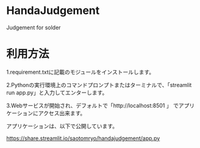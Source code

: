 # HandaJudgement
Judgement for solder

# 利用方法

1.requirement.txtに記載のモジュールをインストールします。

2.Pythonの実行環境上のコマンドプロンプトまたはターミナルで、「streamlit run app.py」と入力してエンターします。

3.Webサービスが開始され、デフォルトで「http://localhost:8501  」  でアプリケーションにアクセス出来ます。

アプリケーションは、以下で公開しています。

https://share.streamlit.io/saotomryo/handajudgement/app.py




